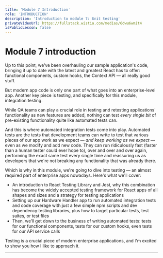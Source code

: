 ```yaml
---
title: 'Module 7 Introduction'
role: 'INTRODUCTION'
description: 'Introduction to module 7: Unit testing'
privateVideoUrl: https://fullstack.wistia.com/medias/6dwu6wmit4
isPublicLesson: false
---
```


# Module 7 introduction

Up to this point, we've been overhauling our sample application's code, bringing it up to date with the latest and greatest React has to offer: functional components, custom hooks, the Context API — all really good stuff.

But modern app code is only one part of what goes into an enterprise-level app. Another key piece is testing, and specifically for this module, integration testing.

While QA teams can play a crucial role in testing and retesting applications' functionality as new features are added, nothing can test _every single bit_ of pre-existing functionality quite like automated tests can.

And this is where automated integration tests come into play. Automated tests are the tests that development teams can write to test that various pieces of our app work as we expect — _and keep working as we expect_ — even as we modify and add new code. They can run ridiculously fast (faster than a human tester could ever hope to), over and over and over again, performing the exact same test every single time and reassuring us as developers that we're not breaking any functionality that was already there.

Which is why in this module, we're going to dive into testing — an almost required part of enterprise apps nowadays. Here's what we'll cover:

- An introduction to React Testing Library and Jest, why this combination has become the widely accepted testing framework for React apps of all shapes and sizes and a strategy for testing applications
- Setting up our Hardware Handler app to run automated integration tests and code coverage with just a few simple npm scripts and dev dependency testing libraries, plus how to target particular tests, test suites, or test files
- Then, we'll get down to the business of writing automated tests: tests for our functional components, tests for our custom hooks, even tests for our API service calls

Testing is a crucial piece of modern enterprise applications, and I'm excited to show you how I like to approach it.

---
